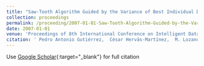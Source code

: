 ```yaml
---
title: "Saw-Tooth Algorithm Guided by the Variance of Best Individual Distributions for Designing Evolutionary Neural Networks"
collection: proceedings
permalink: /proceeding/2007-01-01-Saw-Tooth-Algorithm-Guided-by-the-Variance-of-Best-Individual-Distributions-for-Designing-Evolutionary-Neural-Networks
date: 2007-01-01
venue: 'Proceedings of 8th International Conference on Intelligent Data Engineering and Automated Learning (IDEAL07)'
citation: ' Pedro Antonio Gutiérrez,  César Hervás-Martínez,  M. Lozano, &quot;Saw-Tooth Algorithm Guided by the Variance of Best Individual Distributions for Designing Evolutionary Neural Networks.&quot; Proceedings of 8th International Conference on Intelligent Data Engineering and Automated Learning (IDEAL07), Vol.4881, 2007, pp.1131--1140.'
---
```

Use [Google Scholar](https://scholar.google.com/scholar?q=Saw+Tooth+Algorithm+Guided+by+the+Variance+of+Best+Individual+Distributions+for+Designing+Evolutionary+Neural+Networks){:target="_blank"} for full citation